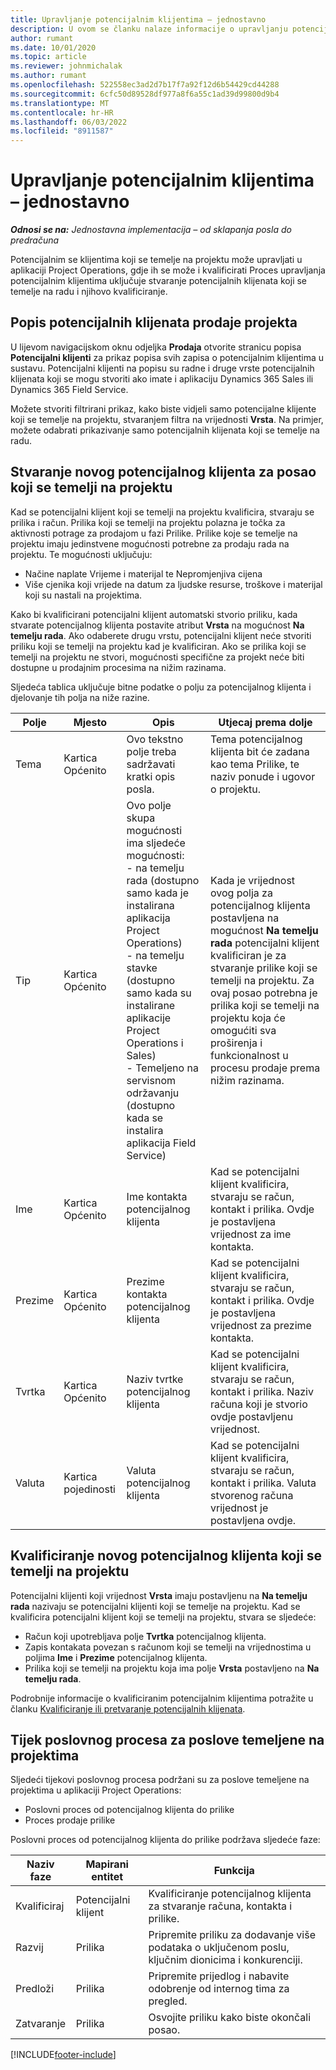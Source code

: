 ```yaml
---
title: Upravljanje potencijalnim klijentima – jednostavno
description: U ovom se članku nalaze informacije o upravljanju potencijalnim klijentima koji se temelje na projektima (pro).
author: rumant
ms.date: 10/01/2020
ms.topic: article
ms.reviewer: johnmichalak
ms.author: rumant
ms.openlocfilehash: 522558ec3ad2d7b17f7a92f12d6b54429cd44288
ms.sourcegitcommit: 6cfc50d89528df977a8f6a55c1ad39d99800d9b4
ms.translationtype: MT
ms.contentlocale: hr-HR
ms.lasthandoff: 06/03/2022
ms.locfileid: "8911587"
---
```

# <a name="manage-leads---lite"></a>Upravljanje potencijalnim klijentima – jednostavno

_**Odnosi se na:** Jednostavna implementacija – od sklapanja posla do predračuna_

Potencijalnim se klijentima koji se temelje na projektu može upravljati u aplikaciji Project Operations, gdje ih se može i kvalificirati Proces upravljanja potencijalnim klijentima uključuje stvaranje potencijalnih klijenata koji se temelje na radu i njihovo kvalificiranje. 

## <a name="list-of-project-sales-leads"></a>Popis potencijalnih klijenata prodaje projekta

U lijevom navigacijskom oknu odjeljka **Prodaja** otvorite stranicu popisa **Potencijalni klijenti** za prikaz popisa svih zapisa o potencijalnim klijentima u sustavu. Potencijalni klijenti na popisu su radne i druge vrste potencijalnih klijenata koji se mogu stvoriti ako imate i aplikaciju Dynamics 365 Sales ili Dynamics 365 Field Service.

Možete stvoriti filtrirani prikaz, kako biste vidjeli samo potencijalne klijente koji se temelje na projektu, stvaranjem filtra na vrijednosti **Vrsta**. Na primjer, možete odabrati prikazivanje samo potencijalnih klijenata koji se temelje na radu.

## <a name="creating-a-new-lead-for-a-project-based-deal"></a>Stvaranje novog potencijalnog klijenta za posao koji se temelji na projektu

Kad se potencijalni klijent koji se temelji na projektu kvalificira, stvaraju se prilika i račun. Prilika koji se temelji na projektu polazna je točka za aktivnosti potrage za prodajom u fazi Prilike. Prilike koje se temelje na projektu imaju jedinstvene mogućnosti potrebne za prodaju rada na projektu. Te mogućnosti uključuju:

- Načine naplate Vrijeme i materijal te Nepromjenjiva cijena
- Više cjenika koji vrijede na datum za ljudske resurse, troškove i materijal koji su nastali na projektima.

Kako bi kvalificirani potencijalni klijent automatski stvorio priliku, kada stvarate potencijalnog klijenta postavite atribut **Vrsta** na mogućnost **Na temelju rada**. Ako odaberete drugu vrstu, potencijalni klijent neće stvoriti priliku koji se temelji na projektu kad je kvalificiran. Ako se prilika koji se temelji na projektu ne stvori, mogućnosti specifične za projekt neće biti dostupne u prodajnim procesima na nižim razinama.

Sljedeća tablica uključuje bitne podatke o polju za potencijalnog klijenta i djelovanje tih polja na niže razine.

| **Polje** | **Mjesto** | **Opis** | **Utjecaj prema dolje** |
| --- | --- | --- | --- |
| Tema | Kartica Općenito | Ovo tekstno polje treba sadržavati kratki opis posla. | Tema potencijalnog klijenta bit će zadana kao tema Prilike, te naziv ponude i ugovor o projektu. |
| Tip | Kartica Općenito | Ovo polje skupa mogućnosti ima sljedeće mogućnosti:</br>- na temelju rada (dostupno samo kada je instalirana aplikacija Project Operations)</br>- na temelju stavke (dostupno samo kada su instalirane aplikacije Project Operations i Sales)</br>- Temeljeno na servisnom održavanju (dostupno kada se instalira aplikacija Field Service) | Kada je vrijednost ovog polja za potencijalnog klijenta postavljena na mogućnost **Na temelju rada** potencijalni klijent kvalificiran je za stvaranje prilike koji se temelji na projektu. Za ovaj posao potrebna je prilika koji se temelji na projektu koja će omogućiti sva proširenja i funkcionalnost u procesu prodaje prema nižim razinama. |
| Ime | Kartica Općenito | Ime kontakta potencijalnog klijenta | Kad se potencijalni klijent kvalificira, stvaraju se račun, kontakt i prilika. Ovdje je postavljena vrijednost za ime kontakta. |
| Prezime | Kartica Općenito | Prezime kontakta potencijalnog klijenta | Kad se potencijalni klijent kvalificira, stvaraju se račun, kontakt i prilika. Ovdje je postavljena vrijednost za prezime kontakta. |
| Tvrtka | Kartica Općenito | Naziv tvrtke potencijalnog klijenta | Kad se potencijalni klijent kvalificira, stvaraju se račun, kontakt i prilika. Naziv računa koji je stvorio ovdje postavljenu vrijednost. |
| Valuta | Kartica pojedinosti | Valuta potencijalnog klijenta | Kad se potencijalni klijent kvalificira, stvaraju se račun, kontakt i prilika. Valuta stvorenog računa vrijednost je postavljena ovdje. |

## <a name="qualify-a-new-project-based-lead"></a>Kvalificiranje novog potencijalnog klijenta koji se temelji na projektu

Potencijalni klijenti koji vrijednost **Vrsta** imaju postavljenu na **Na temelju rada** nazivaju se potencijalni klijenti koji se temelje na projektu. Kad se kvalificira potencijalni klijent koji se temelji na projektu, stvara se sljedeće:

- Račun koji upotrebljava polje **Tvrtka** potencijalnog klijenta.
- Zapis kontakata povezan s računom koji se temelji na vrijednostima u poljima **Ime** i **Prezime** potencijalnog klijenta.
- Prilika koji se temelji na projektu koja ima polje **Vrsta** postavljeno na **Na temelju rada**.

Podrobnije informacije o kvalificiranim potencijalnim klijentima potražite u članku [Kvalificiranje ili pretvaranje potencijalnih klijenata](/dynamics365/sales-enterprise/qualify-lead-convert-opportunity-sales).

## <a name="business-process-flow-for-project-based-deals"></a>Tijek poslovnog procesa za poslove temeljene na projektima

Sljedeći tijekovi poslovnog procesa podržani su za poslove temeljene na projektima u aplikaciji Project Operations:

- Poslovni proces od potencijalnog klijenta do prilike
- Proces prodaje prilike

Poslovni proces od potencijalnog klijenta do prilike podržava sljedeće faze:

| Naziv faze | Mapirani entitet | Funkcija |
| --- | --- | --- |
| Kvalificiraj | Potencijalni klijent | Kvalificiranje potencijalnog klijenta za stvaranje računa, kontakta i prilike. |
| Razvij | Prilika | Pripremite priliku za dodavanje više podataka o uključenom poslu, ključnim dionicima i konkurenciji. |
| Predloži | Prilika | Pripremite prijedlog i nabavite odobrenje od internog tima za pregled. |
| Zatvaranje | Prilika | Osvojite priliku kako biste okončali posao. |


[!INCLUDE[footer-include](../../includes/footer-banner.md)]